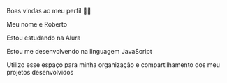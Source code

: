 Boas vindas ao meu perfil 💙💙

Meu nome é Roberto

Estou estudando na Alura

Estou me desenvolvendo na linguagem JavaScript

Utilizo esse espaço para minha organização e compartilhamento dos meu projetos desenvolvidos
